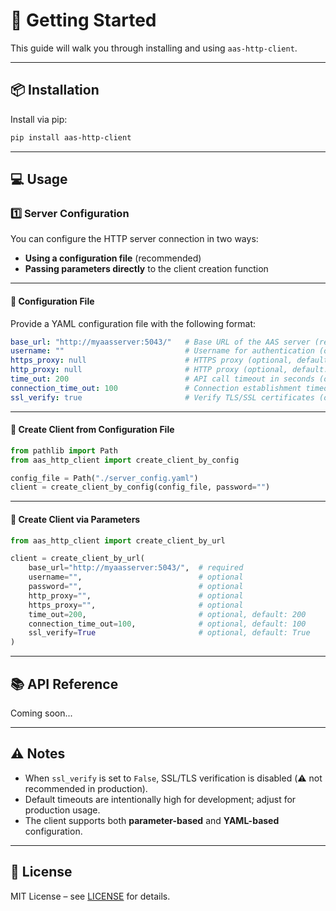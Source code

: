 # 🚀 Getting Started

This guide will walk you through installing and using `aas-http-client`.

---

## 📦 Installation

Install via pip:

```bash
pip install aas-http-client
```

---

## 💻 Usage

### 1️⃣ Server Configuration

You can configure the HTTP server connection in two ways:

* **Using a configuration file** (recommended)
* **Passing parameters directly** to the client creation function

---

#### 📄 Configuration File

Provide a YAML configuration file with the following format:

```yaml
base_url: "http://myaasserver:5043/"   # Base URL of the AAS server (required)
username: ""                           # Username for authentication (optional, default: "")
https_proxy: null                      # HTTPS proxy (optional, default: null)
http_proxy: null                       # HTTP proxy (optional, default: null)
time_out: 200                          # API call timeout in seconds (optional, default: 200)
connection_time_out: 100               # Connection establishment timeout in seconds (optional, default: 100)
ssl_verify: true                       # Verify TLS/SSL certificates (optional, default: true)
```

---

#### 📌 Create Client from Configuration File

```python
from pathlib import Path
from aas_http_client import create_client_by_config

config_file = Path("./server_config.yaml")
client = create_client_by_config(config_file, password="")
```

---

#### 📌 Create Client via Parameters

```python
from aas_http_client import create_client_by_url

client = create_client_by_url(
    base_url="http://myaasserver:5043/",  # required
    username="",                          # optional
    password="",                          # optional
    http_proxy="",                        # optional
    https_proxy="",                       # optional
    time_out=200,                         # optional, default: 200
    connection_time_out=100,              # optional, default: 100
    ssl_verify=True                       # optional, default: True
)
```

---

## 📚 API Reference

Coming soon...

---

## ⚠️ Notes

* When `ssl_verify` is set to `False`, SSL/TLS verification is disabled (⚠️ not recommended in production).
* Default timeouts are intentionally high for development; adjust for production usage.
* The client supports both **parameter-based** and **YAML-based** configuration.

---

## 📜 License

MIT License – see [LICENSE](LICENSE) for details.

```